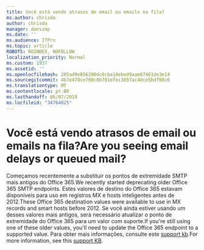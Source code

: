 ```yaml
---
title: Você está vendo atrasos de email ou emails na fila?
ms.author: chrisda
author: chrisda
manager: dansimp
ms.date: ''
ms.audience: ITPro
ms.topic: article
ROBOTS: NOINDEX, NOFOLLOW
localization_priority: Normal
ms.custom: 1937
ms.assetid: ''
ms.openlocfilehash: 285ad9e856390dc0cba10ebed9aae07461de3e14
ms.sourcegitcommit: 4b7e478ce700c0b781efec3857ac4dce5bdf00c6
ms.translationtype: MT
ms.contentlocale: pt-BR
ms.lasthandoff: 06/07/2019
ms.locfileid: "34764825"
---
```

# <a name="are-you-seeing-email-delays-or-queued-mail"></a><span data-ttu-id="3b482-102">Você está vendo atrasos de email ou emails na fila?</span><span class="sxs-lookup"><span data-stu-id="3b482-102">Are you seeing email delays or queued mail?</span></span>

<span data-ttu-id="3b482-103">Começamos recentemente a substituir os pontos de extremidade SMTP mais antigos do Office 365.</span><span class="sxs-lookup"><span data-stu-id="3b482-103">We recently started deprecating older Office 365 SMTP endpoints.</span></span> <span data-ttu-id="3b482-104">Estes valores de destino do Office 365 estavam disponíveis para uso em registros MX e hosts inteligentes antes de 2012.</span><span class="sxs-lookup"><span data-stu-id="3b482-104">These Office 365 destination values were available to use in MX records and smart hosts before 2012.</span></span> <span data-ttu-id="3b482-105">Se você ainda estiver usando um desses valores mais antigos, será necessário atualizar o ponto de extremidade do Office 365 para um valor com suporte.</span><span class="sxs-lookup"><span data-stu-id="3b482-105">If you're still using one of these older values, you'll need to update the Office 365 endpoint to a supported value.</span></span> <span data-ttu-id="3b482-106">Para obter mais informações, consulte este [support kb](https://support.microsoft.com/help/4057301/attr35-response-code-when-mail-is-sent-to-eop-exo).</span><span class="sxs-lookup"><span data-stu-id="3b482-106">For more information, see this [support KB](https://support.microsoft.com/help/4057301/attr35-response-code-when-mail-is-sent-to-eop-exo).</span></span>
